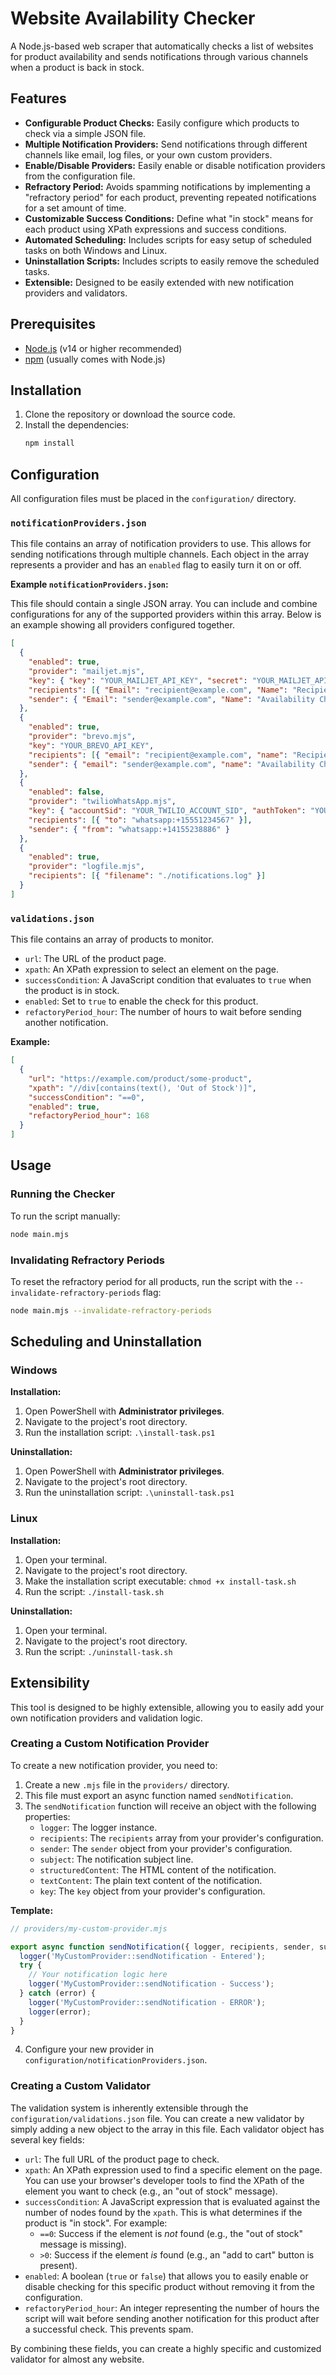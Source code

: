# Website Availability Checker

A Node.js-based web scraper that automatically checks a list of websites for product availability and sends notifications through various channels when a product is back in stock.

## Features

*   **Configurable Product Checks:** Easily configure which products to check via a simple JSON file.
*   **Multiple Notification Providers:** Send notifications through different channels like email, log files, or your own custom providers.
*   **Enable/Disable Providers:** Easily enable or disable notification providers from the configuration file.
*   **Refractory Period:** Avoids spamming notifications by implementing a "refractory period" for each product, preventing repeated notifications for a set amount of time.
*   **Customizable Success Conditions:** Define what "in stock" means for each product using XPath expressions and success conditions.
*   **Automated Scheduling:** Includes scripts for easy setup of scheduled tasks on both Windows and Linux.
*   **Uninstallation Scripts:** Includes scripts to easily remove the scheduled tasks.
*   **Extensible:** Designed to be easily extended with new notification providers and validators.

## Prerequisites

*   [Node.js](https://nodejs.org/) (v14 or higher recommended)
*   [npm](https://www.npmjs.com/) (usually comes with Node.js)

## Installation

1.  Clone the repository or download the source code.
2.  Install the dependencies:
    ```bash
    npm install
    ```

## Configuration

All configuration files must be placed in the `configuration/` directory.

### `notificationProviders.json`

This file contains an array of notification providers to use. This allows for sending notifications through multiple channels. Each object in the array represents a provider and has an `enabled` flag to easily turn it on or off.

**Example `notificationProviders.json`:**

This file should contain a single JSON array. You can include and combine configurations for any of the supported providers within this array. Below is an example showing all providers configured together.

```json
[
  {
    "enabled": true,
    "provider": "mailjet.mjs",
    "key": { "key": "YOUR_MAILJET_API_KEY", "secret": "YOUR_MAILJET_API_SECRET" },
    "recipients": [{ "Email": "recipient@example.com", "Name": "Recipient" }],
    "sender": { "Email": "sender@example.com", "Name": "Availability Checker" }
  },
  {
    "enabled": true,
    "provider": "brevo.mjs",
    "key": "YOUR_BREVO_API_KEY",
    "recipients": [{ "email": "recipient@example.com", "name": "Recipient" }],
    "sender": { "email": "sender@example.com", "name": "Availability Checker" }
  },
  {
    "enabled": false,
    "provider": "twilioWhatsApp.mjs",
    "key": { "accountSid": "YOUR_TWILIO_ACCOUNT_SID", "authToken": "YOUR_TWILIO_AUTH_TOKEN" },
    "recipients": [{ "to": "whatsapp:+15551234567" }],
    "sender": { "from": "whatsapp:+14155238886" }
  },
  {
    "enabled": true,
    "provider": "logfile.mjs",
    "recipients": [{ "filename": "./notifications.log" }]
  }
]
```

### `validations.json`

This file contains an array of products to monitor.

*   `url`: The URL of the product page.
*   `xpath`: An XPath expression to select an element on the page.
*   `successCondition`: A JavaScript condition that evaluates to `true` when the product is in stock.
*   `enabled`: Set to `true` to enable the check for this product.
*   `refactoryPeriod_hour`: The number of hours to wait before sending another notification.

**Example:**
```json
[
  {
    "url": "https://example.com/product/some-product",
    "xpath": "//div[contains(text(), 'Out of Stock')]",
    "successCondition": "==0",
    "enabled": true,
    "refactoryPeriod_hour": 168
  }
]
```

## Usage

### Running the Checker

To run the script manually:
```bash
node main.mjs
```

### Invalidating Refractory Periods

To reset the refractory period for all products, run the script with the `--invalidate-refractory-periods` flag:
```bash
node main.mjs --invalidate-refractory-periods
```

## Scheduling and Uninstallation

### Windows

**Installation:**
1.  Open PowerShell with **Administrator privileges**.
2.  Navigate to the project's root directory.
3.  Run the installation script: `.\install-task.ps1`

**Uninstallation:**
1.  Open PowerShell with **Administrator privileges**.
2.  Navigate to the project's root directory.
3.  Run the uninstallation script: `.\uninstall-task.ps1`

### Linux

**Installation:**
1.  Open your terminal.
2.  Navigate to the project's root directory.
3.  Make the installation script executable: `chmod +x install-task.sh`
4.  Run the script: `./install-task.sh`

**Uninstallation:**
1.  Open your terminal.
2.  Navigate to the project's root directory.
3.  Run the script: `./uninstall-task.sh`

## Extensibility

This tool is designed to be highly extensible, allowing you to easily add your own notification providers and validation logic.

### Creating a Custom Notification Provider

To create a new notification provider, you need to:

1.  Create a new `.mjs` file in the `providers/` directory.
2.  This file must export an async function named `sendNotification`.
3.  The `sendNotification` function will receive an object with the following properties:
    *   `logger`: The logger instance.
    *   `recipients`: The `recipients` array from your provider's configuration.
    *   `sender`: The `sender` object from your provider's configuration.
    *   `subject`: The notification subject line.
    *   `structuredContent`: The HTML content of the notification.
    *   `textContent`: The plain text content of the notification.
    *   `key`: The `key` object from your provider's configuration.

**Template:**
```javascript
// providers/my-custom-provider.mjs

export async function sendNotification({ logger, recipients, sender, subject, textContent, key }) {
  logger('MyCustomProvider::sendNotification - Entered');
  try {
    // Your notification logic here
    logger('MyCustomProvider::sendNotification - Success');
  } catch (error) {
    logger('MyCustomProvider::sendNotification - ERROR');
    logger(error);
  }
}
```
4.  Configure your new provider in `configuration/notificationProviders.json`.

### Creating a Custom Validator

The validation system is inherently extensible through the `configuration/validations.json` file. You can create a new validator by simply adding a new object to the array in this file. Each validator object has several key fields:

*   `url`: The full URL of the product page to check.
*   `xpath`: An XPath expression used to find a specific element on the page. You can use your browser's developer tools to find the XPath of the element you want to check (e.g., an "out of stock" message).
*   `successCondition`: A JavaScript expression that is evaluated against the number of nodes found by the `xpath`. This is what determines if the product is "in stock". For example:
    *   `==0`: Success if the element is *not* found (e.g., the "out of stock" message is missing).
    *   `>0`: Success if the element *is* found (e.g., an "add to cart" button is present).
*   `enabled`: A boolean (`true` or `false`) that allows you to easily enable or disable checking for this specific product without removing it from the configuration.
*   `refactoryPeriod_hour`: An integer representing the number of hours the script will wait before sending another notification for this product after a successful check. This prevents spam.

By combining these fields, you can create a highly specific and customized validator for almost any website.
